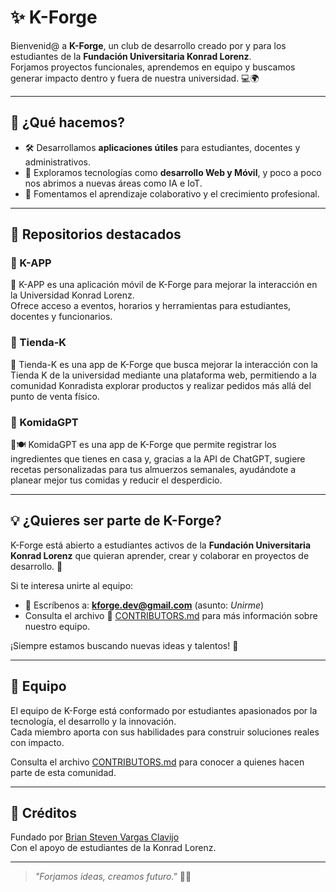 # ✨ K-Forge

Bienvenid@ a **K-Forge**, un club de desarrollo creado por y para los estudiantes de la **Fundación Universitaria Konrad Lorenz**.  
Forjamos proyectos funcionales, aprendemos en equipo y buscamos generar impacto dentro y fuera de nuestra universidad. 💻🌍

---

## 🚀 ¿Qué hacemos?

- 🛠️ Desarrollamos **aplicaciones útiles** para estudiantes, docentes y administrativos.
- 📱 Exploramos tecnologías como **desarrollo Web y Móvil**, y poco a poco nos abrimos a nuevas áreas como IA e IoT.
- 🤝 Fomentamos el aprendizaje colaborativo y el crecimiento profesional.

---

## 📂 Repositorios destacados

### 🔹 K-APP  
📲 K-APP es una aplicación móvil de K-Forge para mejorar la interacción en la Universidad Konrad Lorenz.  
Ofrece acceso a eventos, horarios y herramientas para estudiantes, docentes y funcionarios.

### 🔹 Tienda-K  
🛒 Tienda-K es una app de K-Forge que busca mejorar la interacción con la Tienda K de la universidad mediante una plataforma web, permitiendo a la comunidad Konradista explorar productos y realizar pedidos más allá del punto de venta físico.

### 🔹 KomidaGPT  
🧠🍽️ KomidaGPT es una app de K-Forge que permite registrar los ingredientes que tienes en casa y, gracias a la API de ChatGPT, sugiere recetas personalizadas para tus almuerzos semanales, ayudándote a planear mejor tus comidas y reducir el desperdicio.

---

## 💡 ¿Quieres ser parte de K-Forge?  

K-Forge está abierto a estudiantes activos de la **Fundación Universitaria Konrad Lorenz** que quieran aprender, crear y colaborar en proyectos de desarrollo. 🚀

Si te interesa unirte al equipo:
- 📧 Escríbenos a: **kforge.dev@gmail.com** (asunto: *Unirme*)
- Consulta el archivo 👥 [CONTRIBUTORS.md](./CONTRIBUTORS.md) para más información sobre nuestro equipo.

¡Siempre estamos buscando nuevas ideas y talentos! 🌱

---

## 👥 Equipo

El equipo de K-Forge está conformado por estudiantes apasionados por la tecnología, el desarrollo y la innovación.  
Cada miembro aporta con sus habilidades para construir soluciones reales con impacto.

Consulta el archivo [CONTRIBUTORS.md](./CONTRIBUTORS.md) para conocer a quienes hacen parte de esta comunidad.

---

## 🧠 Créditos

Fundado por [Brian Steven Vargas Clavijo](https://github.com/13rianVargas)  
Con el apoyo de estudiantes de la Konrad Lorenz.

---

> *"Forjamos ideas, creamos futuro."* 🔧💡
